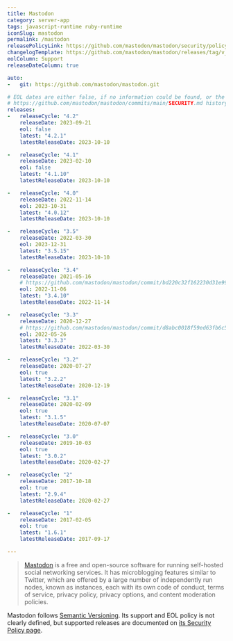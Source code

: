 ```yaml
---
title: Mastodon
category: server-app
tags: javascript-runtime ruby-runtime
iconSlug: mastodon
permalink: /mastodon
releasePolicyLink: https://github.com/mastodon/mastodon/security/policy
changelogTemplate: https://github.com/mastodon/mastodon/releases/tag/v__LATEST__
eolColumn: Support
releaseDateColumn: true

auto:
-   git: https://github.com/mastodon/mastodon.git

# EOL dates are either false, if no information could be found, or the date found in
# https://github.com/mastodon/mastodon/commits/main/SECURITY.md history.
releases:
-   releaseCycle: "4.2"
    releaseDate: 2023-09-21
    eol: false
    latest: "4.2.1"
    latestReleaseDate: 2023-10-10

-   releaseCycle: "4.1"
    releaseDate: 2023-02-10
    eol: false
    latest: "4.1.10"
    latestReleaseDate: 2023-10-10

-   releaseCycle: "4.0"
    releaseDate: 2022-11-14
    eol: 2023-10-31
    latest: "4.0.12"
    latestReleaseDate: 2023-10-10

-   releaseCycle: "3.5"
    releaseDate: 2022-03-30
    eol: 2023-12-31
    latest: "3.5.15"
    latestReleaseDate: 2023-10-10

-   releaseCycle: "3.4"
    releaseDate: 2021-05-16
    # https://github.com/mastodon/mastodon/commit/bd220c32f162230d31e99bdabd30aea787a89cfc
    eol: 2022-11-06
    latest: "3.4.10"
    latestReleaseDate: 2022-11-14

-   releaseCycle: "3.3"
    releaseDate: 2020-12-27
    # https://github.com/mastodon/mastodon/commit/d8abc0018f59ed63fb6c5fae2f6081c141a4b978
    eol: 2022-05-26
    latest: "3.3.3"
    latestReleaseDate: 2022-03-30

-   releaseCycle: "3.2"
    releaseDate: 2020-07-27
    eol: true
    latest: "3.2.2"
    latestReleaseDate: 2020-12-19

-   releaseCycle: "3.1"
    releaseDate: 2020-02-09
    eol: true
    latest: "3.1.5"
    latestReleaseDate: 2020-07-07

-   releaseCycle: "3.0"
    releaseDate: 2019-10-03
    eol: true
    latest: "3.0.2"
    latestReleaseDate: 2020-02-27

-   releaseCycle: "2"
    releaseDate: 2017-10-18
    eol: true
    latest: "2.9.4"
    latestReleaseDate: 2020-02-27

-   releaseCycle: "1"
    releaseDate: 2017-02-05
    eol: true
    latest: "1.6.1"
    latestReleaseDate: 2017-09-17

---
```


> [Mastodon](https://joinmastodon.org/) is a free and open-source software for running self-hosted
> social networking services. It has microblogging features similar to Twitter, which are offered
> by a large number of independently run nodes, known as instances, each with its own code of
> conduct, terms of service, privacy policy, privacy options, and content moderation policies.

Mastodon follows [Semantic Versioning](https://semver.org/). Its support and EOL policy is not
clearly defined, but supported releases are documented on [its Security Policy page](https://github.com/mastodon/mastodon/security/policy).
